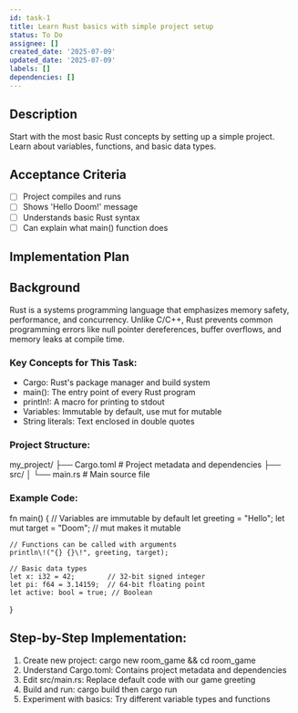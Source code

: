 ```yaml
---
id: task-1
title: Learn Rust basics with simple project setup
status: To Do
assignee: []
created_date: '2025-07-09'
updated_date: '2025-07-09'
labels: []
dependencies: []
---
```


## Description

Start with the most basic Rust concepts by setting up a simple project. Learn about variables, functions, and basic data types.

## Acceptance Criteria

- [ ] Project compiles and runs
- [ ] Shows 'Hello Doom\!' message
- [ ] Understands basic Rust syntax
- [ ] Can explain what main() function does

## Implementation Plan

## Background

Rust is a systems programming language that emphasizes memory safety, performance, and concurrency. Unlike C/C++, Rust prevents common programming errors like null pointer dereferences, buffer overflows, and memory leaks at compile time.

### Key Concepts for This Task:
- Cargo: Rust's package manager and build system
- main(): The entry point of every Rust program
- println\!: A macro for printing to stdout
- Variables: Immutable by default, use mut for mutable
- String literals: Text enclosed in double quotes

### Project Structure:
my_project/
├── Cargo.toml    # Project metadata and dependencies
├── src/
│   └── main.rs   # Main source file

### Example Code:
fn main() {
    // Variables are immutable by default
    let greeting = "Hello";
    let mut target = "Doom";  // mut makes it mutable
    
    // Functions can be called with arguments
    println\!("{} {}\!", greeting, target);
    
    // Basic data types
    let x: i32 = 42;        // 32-bit signed integer
    let pi: f64 = 3.14159;  // 64-bit floating point
    let active: bool = true; // Boolean
}

## Step-by-Step Implementation:

1. Create new project: cargo new room_game && cd room_game
2. Understand Cargo.toml: Contains project metadata and dependencies
3. Edit src/main.rs: Replace default code with our game greeting
4. Build and run: cargo build then cargo run
5. Experiment with basics: Try different variable types and functions

